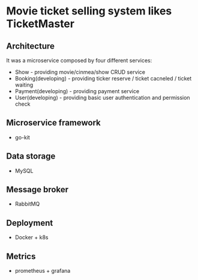 # Movie ticket selling system likes TicketMaster

## Architecture

It was a microservice composed by four different services:
- Show - providing movie/cinmea/show CRUD service
- Booking(developing) - providing ticker reserve / ticket cacneled / ticket waiting
- Payment(developing) - providing payment service
- User(developing) - providing basic user authentication and permission check

## Microservice framework
- go-kit

## Data storage
- MySQL

## Message broker
- RabbitMQ

## Deployment
- Docker + k8s

## Metrics
- prometheus + grafana